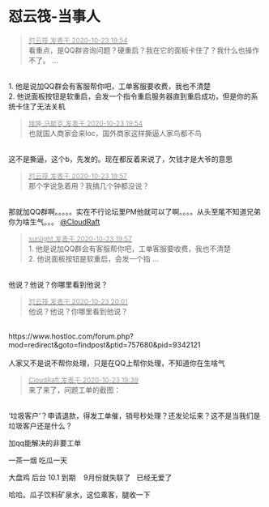 # 怼云筏-当事人


<div class="quote"><blockquote><font size="2"><a href="https://www.hostloc.com/forum.php?mod=redirect&amp;goto=findpost&amp;pid=9342882&amp;ptid=757735" target="_blank"><font color="#999999">怼云筏 发表于 2020-10-23 19:54</font></a></font><br />
看重点，是QQ群咨询问题？硬重启？我在它的面板卡住了？我什么也操作不了。 ...</blockquote></div><br />
1. 他是说加QQ群会有客服帮你吧，工单客服要收费，我也不清楚 <img src="static/image/smiley/default/lol.gif" smilieid="12" border="0" alt="" /><br />
2. 他说面板按钮是软重启，会发一个指令重启服务器直到重启成功，但是你的系统卡住了无法关机

<div class="quote"><blockquote><font size="2"><a href="https://www.hostloc.com/forum.php?mod=redirect&amp;goto=findpost&amp;pid=9342881&amp;ptid=757735" target="_blank"><font color="#999999">埃隆·马斯克 发表于 2020-10-23 19:54</font></a></font><br />
也就国人商家会来loc，国外商家这样撕逼人家鸟都不鸟</blockquote></div><br />
这不是撕逼，这个b，先发的。现在都反着来说了，欠钱才是大爷的意思

<div class="quote"><blockquote><font size="2"><a href="https://www.hostloc.com/forum.php?mod=redirect&amp;goto=findpost&amp;pid=9342897&amp;ptid=757735" target="_blank"><font color="#999999">怼云筏 发表于 2020-10-23 19:57</font></a></font><br />
那个字说急着用？我搞几个钟都没说？</blockquote></div><br />
那就加QQ群啊。。。。。实在不行论坛里PM他就可以了啊。。。。从头至尾不知道兄弟你为啥生气。。。 <a href="https://www.hostloc.com/home.php?mod=space&amp;uid=42215" target="_blank">@CloudRaft</a>

<div class="quote"><blockquote><font size="2"><a href="https://www.hostloc.com/forum.php?mod=redirect&amp;goto=findpost&amp;pid=9342899&amp;ptid=757735" target="_blank"><font color="#999999">sunlight 发表于 2020-10-23 19:57</font></a></font><br />
1. 他是说加QQ群会有客服帮你吧，工单客服要收费，我也不清楚 <br />
2. 他说面板按钮是软重启，会发一个指 ...</blockquote></div><br />
他说？他说？你哪里看到他说？

<div class="quote"><blockquote><font size="2"><a href="https://www.hostloc.com/forum.php?mod=redirect&amp;goto=findpost&amp;pid=9342913&amp;ptid=757735" target="_blank"><font color="#999999">怼云筏 发表于 2020-10-23 20:01</font></a></font><br />
他说？他说？你哪里看到他说？</blockquote></div><br />
https://www.hostloc.com/forum.php?mod=redirect&amp;goto=findpost&amp;ptid=757680&amp;pid=9342121<br />
<br />
人家又不是说不帮你处理，只是在QQ上帮你处理，不知道你在生啥气 <img src="static/image/smiley/default/lol.gif" smilieid="12" border="0" alt="" />

<div class="quote"><blockquote><font size="2"><a href="https://www.hostloc.com/forum.php?mod=redirect&amp;goto=findpost&amp;pid=9342789&amp;ptid=757735" target="_blank"><font color="#999999">CloudRaft 发表于 2020-10-23 19:39</font></a></font><br />
来了来了，问题工单的截图：</blockquote></div><br />
‘垃圾客户’？申请退款，得发工单催，销号秒处理？还发论坛来？这不是当我们是垃圾客户还是什么？<br />


加qq能解决的非要工单<img id="aimg_Prrum" onclick="zoom(this, this.src, 0, 0, 0)" class="zoom" src="https://cdn.jsdelivr.net/gh/hishis/forum-master/public/images/patch.gif" onmouseover="img_onmouseoverfunc(this)" onload="thumbImg(this)" border="0" alt="" />

一茶一烟 吃瓜一天

大盘鸡 后台 10.1 到期&nbsp; &nbsp; 9月份就失联了&nbsp; &nbsp;已经无爱了&nbsp; &nbsp;

哈哈。瓜子饮料矿泉水，这位乘客，腿收一下<img src="static/image/smiley/default/titter.gif" smilieid="9" border="0" alt="" />
